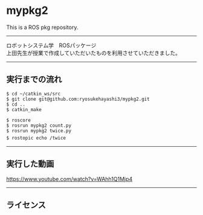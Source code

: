 # mypkg2
This is a ROS pkg repository.  
***
ロボットシステム学　ROSパッケージ  
上田先生が授業で作成していただいたものを利用させていただきました。  
***
## 実行までの流れ  
`$ cd ~/catkin_ws/src`  
`$ git clone git@github.com:ryosukehayashi3/mypkg2.git`  
`$ cd ..`  
`$ catkin_make` 

`$ roscore`  
`$ rosrun mypkg2 count.py`  
`$ rosrun mypkg2 twice.py`  
`$ rostopic echo /twice`　　
***
## 実行した動画
https://www.youtube.com/watch?v=WAhh1Q1Mjp4  
***
## ライセンス


